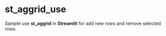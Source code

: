 # st_aggrid_use
Sample use **st_aggrid** in **Streamlit** for add new rows and remove selected rows.
